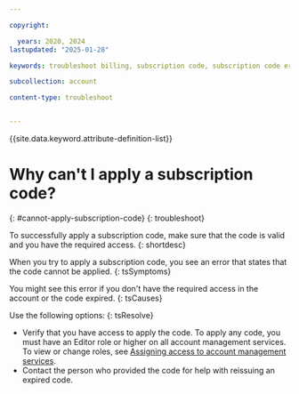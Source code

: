 ```yaml
---

copyright:

  years: 2020, 2024
lastupdated: "2025-01-28"

keywords: troubleshoot billing, subscription code, subscription code error, can't apply subscription code, code applied 

subcollection: account

content-type: troubleshoot


---
```


{{site.data.keyword.attribute-definition-list}}

# Why can't I apply a subscription code?
{: #cannot-apply-subscription-code}
{: troubleshoot}

To successfully apply a subscription code, make sure that the code is valid and you have the required access.
{: shortdesc}

When you try to apply a subscription code, you see an error that states that the code cannot be applied.
{: tsSymptoms}

You might see this error if you don't have the required access in the account or the code expired.
{: tsCauses}

Use the following options:
{: tsResolve}

- Verify that you have access to apply the code. To apply any code, you must have an Editor role or higher on all account management services. To view or change roles, see [Assigning access to account management services](/docs/account?topic=account-account-services).
- Contact the person who provided the code for help with reissuing an expired code.

